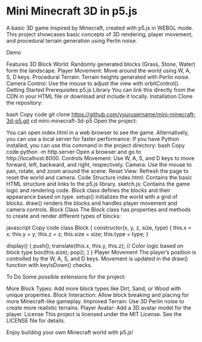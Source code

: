 # Mini Minecraft 3D in p5.js
A basic 3D game inspired by Minecraft, created with p5.js in WEBGL mode. This project showcases basic concepts of 3D rendering, player movement, and procedural terrain generation using Perlin noise.

Demo

Features
3D Block World: Randomly generated blocks (Grass, Stone, Water) form the landscape.
Player Movement: Move around the world using W, A, S, D keys.
Procedural Terrain: Terrain heights generated with Perlin noise.
Camera Control: Use the mouse to adjust the view with orbitControl().
Getting Started
Prerequisites
p5.js Library
You can link this directly from the CDN in your HTML file or download and include it locally.
Installation
Clone the repository:

bash
Copy code
git clone https://github.com/yourusername/mini-minecraft-3d-p5.git
cd mini-minecraft-3d-p5
Open the project:

You can open index.html in a web browser to see the game.
Alternatively, you can use a local server for faster performance:
If you have Python installed, you can use this command in the project directory:
bash
Copy code
python -m http.server
Open a browser and go to http://localhost:8000.
Controls
Movement: Use W, A, S, and D keys to move forward, left, backward, and right, respectively.
Camera: Use the mouse to pan, rotate, and zoom around the scene.
Reset View: Refresh the page to reset the world and camera.
Code Structure
index.html: Contains the basic HTML structure and links to the p5.js library.
sketch.js: Contains the game logic and rendering code.
Block class defines the blocks and their appearance based on type.
setup() initializes the world with a grid of blocks.
draw() renders the blocks and handles player movement and camera controls.
Block Class
The Block class has properties and methods to create and render different types of blocks:

javascript
Copy code
class Block {
  constructor(x, y, z, size, type) {
    this.x = x;
    this.y = y;
    this.z = z;
    this.size = size;
    this.type = type;
  }

  display() {
    push();
    translate(this.x, this.y, this.z);
    // Color logic based on block type
    box(this.size);
    pop();
  }
}
Player Movement
The player’s position is controlled by the W, A, S, and D keys. Movement is updated in the draw() function with keyIsDown() checks.

To Do
Some possible extensions for the project:

More Block Types: Add more block types like Dirt, Sand, or Wood with unique properties.
Block Interaction: Allow block breaking and placing for more Minecraft-like gameplay.
Improved Terrain: Use 3D Perlin noise to create more realistic terrains.
Player Avatar: Add a 3D avatar model for the player.
License
This project is licensed under the MIT License. See the LICENSE file for details.

Enjoy building your own Minecraft world with p5.js!






